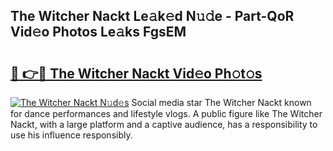 ## The Witcher Nackt Le𝚊k𝚎d N𝚞𝚍e - Part-QoR Vid𝚎o Photos Le𝚊ks FgsEM

# <h2><a href="http://fb4ymfg.evod.top/?m=The+Witcher+Nackt">🔗 👉🔴 The Witcher Nackt Vid𝚎o Ph𝚘t𝚘s</a></h2>

[![The Witcher Nackt N𝚞d𝚎s](https://i.imgur.com/8V9OHl7.gif)](http://fb4ymfg.evod.top/?m=The+Witcher+Nackt)
Social media star The Witcher Nackt known for dance performances and lifestyle vlogs. A public figure like The Witcher Nackt, with a large platform and a captive audience, has a responsibility to use his influence responsibly. 
